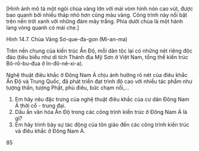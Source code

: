 [Hình ảnh mô tả một ngôi chùa vàng lớn với mái vòm hình nón cao vút, được bao quanh bởi nhiều tháp nhỏ hơn cũng màu vàng. Công trình này nổi bật trên nền trời xanh với những đám mây trắng. Phía dưới chùa là một hành lang vòng quanh có mái che.]

Hình 14.7. Chùa Vàng Sơ-que-đa-gon (Mi-an-ma)

Trên nền chung của kiến trúc Ấn Độ, mỗi dân tộc lại có những nét riêng độc đáo (tiêu biểu như di tích Thánh địa Mỹ Sơn ở Việt Nam, tổng thể kiến trúc Bô-rô-bu-đua ở In-đô-nê-xi-a).

Nghệ thuật điêu khắc ở Đông Nam Á chịu ảnh hưởng rõ nét của điêu khắc Ấn Độ và Trung Quốc, đã phát triển đạt trình độ cao với nhiều tác phẩm như tượng thần, tượng Phật, phù điêu, bức chạm nổi,...

1. Em hãy nêu đặc trưng của nghệ thuật điêu khắc của cư dân Đông Nam Á thời cổ - trung đại.
2. Dấu ấn văn hóa Ấn Độ trong các công trình kiến trúc ở Đông Nam Á là gì?
3. Em hãy trình bày sự tác động của tôn giáo đến các công trình kiến trúc và điêu khắc ở Đông Nam Á.

85